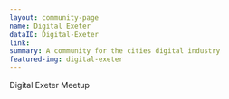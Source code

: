 ```yaml
---
layout: community-page
name: Digital Exeter
dataID: Digital-Exeter
link:
summary: A community for the cities digital industry
featured-img: digital-exeter
---
```

Digital Exeter Meetup
